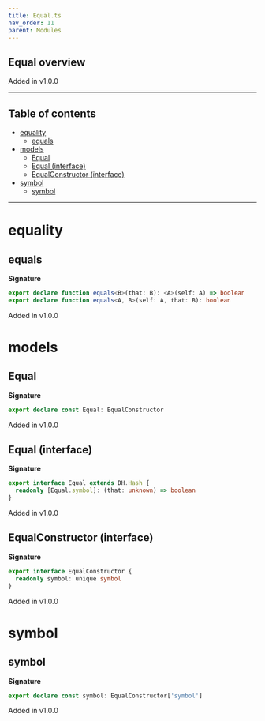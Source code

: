 ```yaml
---
title: Equal.ts
nav_order: 11
parent: Modules
---
```


## Equal overview

Added in v1.0.0

---

<h2 class="text-delta">Table of contents</h2>

- [equality](#equality)
  - [equals](#equals)
- [models](#models)
  - [Equal](#equal)
  - [Equal (interface)](#equal-interface)
  - [EqualConstructor (interface)](#equalconstructor-interface)
- [symbol](#symbol)
  - [symbol](#symbol-1)

---

# equality

## equals

**Signature**

```ts
export declare function equals<B>(that: B): <A>(self: A) => boolean
export declare function equals<A, B>(self: A, that: B): boolean
```

Added in v1.0.0

# models

## Equal

**Signature**

```ts
export declare const Equal: EqualConstructor
```

Added in v1.0.0

## Equal (interface)

**Signature**

```ts
export interface Equal extends DH.Hash {
  readonly [Equal.symbol]: (that: unknown) => boolean
}
```

Added in v1.0.0

## EqualConstructor (interface)

**Signature**

```ts
export interface EqualConstructor {
  readonly symbol: unique symbol
}
```

Added in v1.0.0

# symbol

## symbol

**Signature**

```ts
export declare const symbol: EqualConstructor['symbol']
```

Added in v1.0.0

